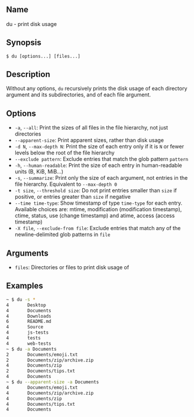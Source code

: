 ## Name

du - print disk usage

## Synopsis

```**sh
$ du [options...] [files...]
```

## Description

Without any options, `du` recursively prints the disk usage of each directory argument and its subdirectories, and of each file argument.

## Options

* `-a`, `--all`: Print the sizes of all files in the file hierarchy, not just directories
* `--apparent-size`: Print apparent sizes, rather than disk usage
* `-d N`, `--max-depth N`: Print the size of each entry only if it is `N` or fewer levels below the root of the file hierarchy
* `--exclude pattern`: Exclude entries that match the glob pattern `pattern`
* `-h`, `--human-readable`: Print the size of each entry in human-readable units (B, KiB, MiB...)
* `-s`, `--summarize`: Print only the size of each argument, not entries in the file hierarchy. Equivalent to `--max-depth 0`
* `-t size`, `--threshold size`: Do not print entries smaller than `size` if positive, or entries greater than `size` if negative
* `--time time-type`: Show timestamp of type `time-type` for each entry. Available choices are: mtime, modification (modification timestamp), ctime, status, use (change timestamp) and atime, access (access timestamp)
* `-X file`, `--exclude-from file`: Exclude entries that match any of the newline-delimited glob patterns in `file`

## Arguments

* `files`: Directories or files to print disk usage of

## Examples

```sh
~ $ du -s *
4       Desktop
4       Documents
4       Downloads
6       README.md
4       Source
4       js-tests
4       tests
4       web-tests
~ $ du -a Documents
2       Documents/emoji.txt
2       Documents/zip/archive.zip
4       Documents/zip
2       Documents/tips.txt
4       Documents
~ $ du --apparent-size -a Documents
4       Documents/emoji.txt
4       Documents/zip/archive.zip
4       Documents/zip
4       Documents/tips.txt
4       Documents
```
